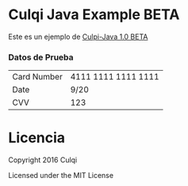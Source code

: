 # Culqi Java Example BETA

Este es un ejemplo de [Culpi-Java 1.0 BETA](https://github.com/culqi/culqi-java/)

### Datos de Prueba

<table>
  <tr>
    <td>Card Number</td>
    <td>4111 1111 1111 1111</td>
  </tr>
  <tr>
    <td>Date</td>
    <td>9/20</td>
  </tr>
  <tr>
    <td>CVV</td>
    <td>123</td>
  </tr>
</table>

# Licencia

Copyright 2016 Culqi

Licensed under the MIT License
